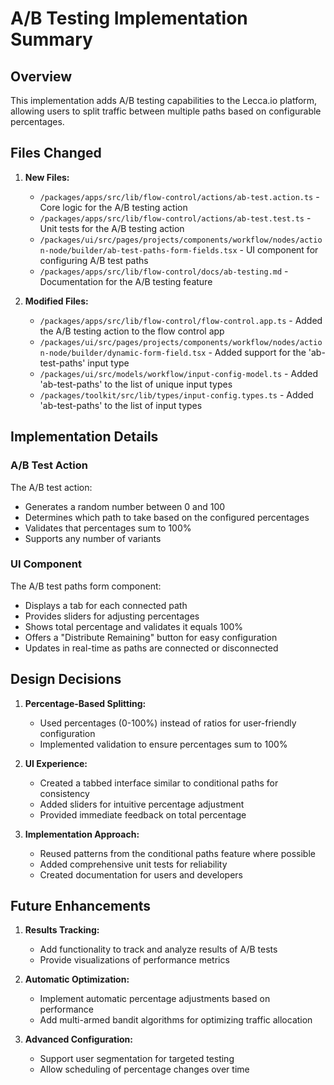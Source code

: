 # A/B Testing Implementation Summary

## Overview

This implementation adds A/B testing capabilities to the Lecca.io platform, allowing users to split traffic between multiple paths based on configurable percentages.

## Files Changed

1. **New Files:**
   - `/packages/apps/src/lib/flow-control/actions/ab-test.action.ts` - Core logic for the A/B testing action
   - `/packages/apps/src/lib/flow-control/actions/ab-test.test.ts` - Unit tests for the A/B testing action
   - `/packages/ui/src/pages/projects/components/workflow/nodes/action-node/builder/ab-test-paths-form-fields.tsx` - UI component for configuring A/B test paths
   - `/packages/apps/src/lib/flow-control/docs/ab-testing.md` - Documentation for the A/B testing feature

2. **Modified Files:**
   - `/packages/apps/src/lib/flow-control/flow-control.app.ts` - Added the A/B testing action to the flow control app
   - `/packages/ui/src/pages/projects/components/workflow/nodes/action-node/builder/dynamic-form-field.tsx` - Added support for the 'ab-test-paths' input type
   - `/packages/ui/src/models/workflow/input-config-model.ts` - Added 'ab-test-paths' to the list of unique input types
   - `/packages/toolkit/src/lib/types/input-config.types.ts` - Added 'ab-test-paths' to the list of input types

## Implementation Details

### A/B Test Action

The A/B test action:
- Generates a random number between 0 and 100
- Determines which path to take based on the configured percentages
- Validates that percentages sum to 100%
- Supports any number of variants

### UI Component

The A/B test paths form component:
- Displays a tab for each connected path
- Provides sliders for adjusting percentages
- Shows total percentage and validates it equals 100%
- Offers a "Distribute Remaining" button for easy configuration
- Updates in real-time as paths are connected or disconnected

## Design Decisions

1. **Percentage-Based Splitting:**
   - Used percentages (0-100%) instead of ratios for user-friendly configuration
   - Implemented validation to ensure percentages sum to 100%

2. **UI Experience:**
   - Created a tabbed interface similar to conditional paths for consistency
   - Added sliders for intuitive percentage adjustment
   - Provided immediate feedback on total percentage

3. **Implementation Approach:**
   - Reused patterns from the conditional paths feature where possible
   - Added comprehensive unit tests for reliability
   - Created documentation for users and developers

## Future Enhancements

1. **Results Tracking:**
   - Add functionality to track and analyze results of A/B tests
   - Provide visualizations of performance metrics

2. **Automatic Optimization:**
   - Implement automatic percentage adjustments based on performance
   - Add multi-armed bandit algorithms for optimizing traffic allocation

3. **Advanced Configuration:**
   - Support user segmentation for targeted testing
   - Allow scheduling of percentage changes over time